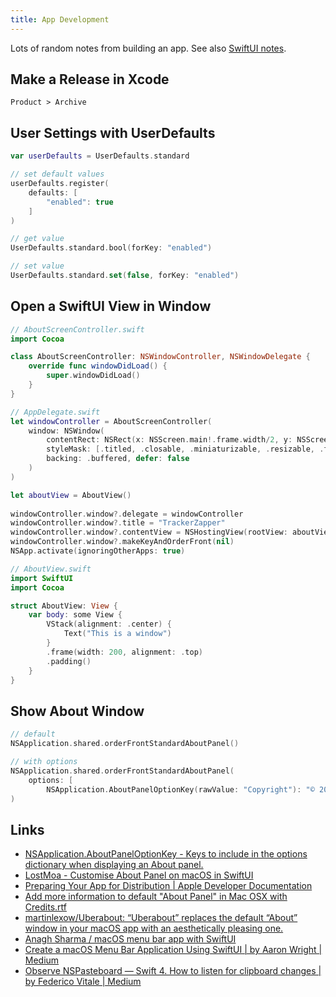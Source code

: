 ```yaml
---
title: App Development
---
```


Lots of random notes from building an app. See also [SwiftUI notes](/programming/swift/swiftui/).

## Make  a Release in Xcode

`Product > Archive`

## User Settings with UserDefaults

```swift
var userDefaults = UserDefaults.standard

// set default values
userDefaults.register(
    defaults: [
        "enabled": true
    ]
)

// get value
UserDefaults.standard.bool(forKey: "enabled")

// set value
UserDefaults.standard.set(false, forKey: "enabled")
```

## Open a SwiftUI View in Window

```swift
// AboutScreenController.swift
import Cocoa

class AboutScreenController: NSWindowController, NSWindowDelegate {
    override func windowDidLoad() {
        super.windowDidLoad()
    }
}

// AppDelegate.swift
let windowController = AboutScreenController(
    window: NSWindow(
        contentRect: NSRect(x: NSScreen.main!.frame.width/2, y: NSScreen.main!.frame.height/2, width: 300, height: 200),
        styleMask: [.titled, .closable, .miniaturizable, .resizable, .fullSizeContentView],
        backing: .buffered, defer: false
    )
)

let aboutView = AboutView()
            
windowController.window?.delegate = windowController
windowController.window?.title = "TrackerZapper"
windowController.window?.contentView = NSHostingView(rootView: aboutView)
windowController.window?.makeKeyAndOrderFront(nil)
NSApp.activate(ignoringOtherApps: true)

// AboutView.swift
import SwiftUI
import Cocoa

struct AboutView: View {
    var body: some View {
        VStack(alignment: .center) {
            Text("This is a window")
        }
        .frame(width: 200, alignment: .top)
        .padding()
    }
}
```

## Show About Window

```swift
// default
NSApplication.shared.orderFrontStandardAboutPanel()

// with options
NSApplication.shared.orderFrontStandardAboutPanel(
    options: [
        NSApplication.AboutPanelOptionKey(rawValue: "Copyright"): "© 2021 Robb Knight"]
)
```

## Links

- [NSApplication.AboutPanelOptionKey - Keys to include in the options dictionary when displaying an About panel.](https://developer.apple.com/documentation/appkit/nsapplication/aboutpaneloptionkey)
- [LostMoa - Customise About Panel on macOS in SwiftUI](https://lostmoa.com/blog/CustomiseAboutPanelOnMacOSInSwiftUI/)
- [Preparing Your App for Distribution | Apple Developer Documentation](https://developer.apple.com/documentation/xcode/preparing-your-app-for-distribution)
- [Add more information to default "About Panel" in Mac OSX with Credits.rtf](http://www.valentinourbano.com/add-more-informations-to-default-about-panel-in-mac-osx.html)
- [martinlexow/Uberabout: “Uberabout” replaces the default “About” window in your macOS app with an aesthetically pleasing one.](https://github.com/martinlexow/Uberabout)
- [Anagh Sharma / macOS menu bar app with SwiftUI](https://www.anaghsharma.com/blog/macos-menu-bar-app-with-swiftui/)
- [Create a macOS Menu Bar Application Using SwiftUI | by Aaron Wright | Medium](https://medium.com/@acwrightdesign/creating-a-macos-menu-bar-application-using-swiftui-54572a5d5f87)
- [Observe NSPasteboard — Swift 4. How to listen for clipboard changes | by Federico Vitale | Medium](https://medium.com/@fede.vitale/watch-for-nspasteboard-fad29d2f874e)
